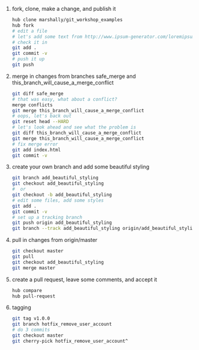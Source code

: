 1. fork, clone, make a change, and publish it

    ````bash
    hub clone marshally/git_workshop_examples
    hub fork
    # edit a file
    # let's add some text from http://www.ipsum-generator.com/loremipsum/paragraphs to index.html
    # check it in
    git add .
    git commit -v
    # push it up
    git push
    ````
    
2. merge in changes from branches safe_merge and this_branch_will_cause_a_merge_conflict

    ````bash
    git diff safe_merge
    # that was easy, what about a conflict?
    merge conflicts
    git merge this_branch_will_cause_a_merge_conflict
    # oops, let's back out
    git reset head --HARD
    # let's look ahead and see what the problem is
    git diff this_branch_will_cause_a_merge_conflict
    git merge this_branch_will_cause_a_merge_conflict
    # fix merge error
    git add index.html
    git commit -v
    ````
    
3. create your own branch and add some beautiful styling

    ````bash
    git branch add_beautiful_styling
    git checkout add_beautiful_styling
    #  or
    git checkout -b add_beautiful_styling
    # edit some files, add some styles
    git add .
    git commit -v
    # set up a tracking branch
    git push origin add_beautiful_styling
    git branch --track add_beautiful_styling origin/add_beautiful_styling
    ````    

4. pull in changes from origin/master

    ````bash
    git checkout master
    git pull
    git checkout add_beautiful_styling
    git merge master
    ````
    
5. create a pull request, leave some comments, and accept it

    ````bash
    hub compare
    hub pull-request
    ````
    
6. tagging

    ````bash
    git tag v1.0.0
    git branch hotfix_remove_user_account
    # do 3 commits
    git checkout master
    git cherry-pick hotfix_remove_user_account^
    ````